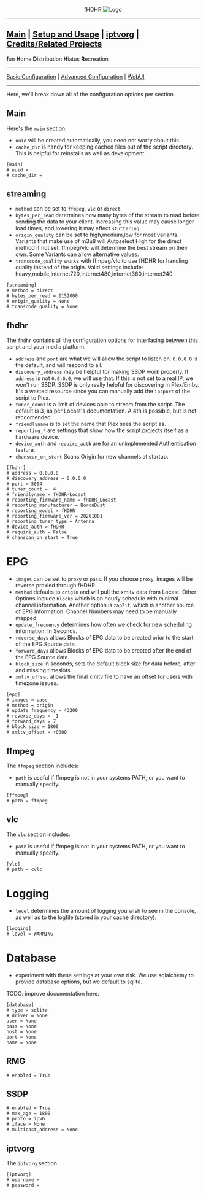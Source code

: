 <p align="center">fHDHR    <img src="images/logo.ico" alt="Logo"/></p>

---
[Main](README.md)  |  [Setup and Usage](Usage.md)  |  [iptvorg](Origin.md)  |  [Credits/Related Projects](Related-Projects.md)
---
**f**un
**H**ome
**D**istribution
**H**iatus
**R**ecreation

---

[Basic Configuration](Config.md)  | [Advanced Configuration](ADV_Config.md) |  [WebUI](WebUI.md)

---

Here, we'll break down all of the configuration options per section.

## Main
Here's the `main` section.
* `uuid` will be created automatically, you need not worry about this.
* `cache_dir` is handy for keeping cached files out of the script directory. This is helpful for reinstalls as well as development.

````
[main]
# uuid =
# cache_dir =
````

## streaming

* `method` can be set to `ffmpeg`, `vlc` or `direct`.
* `bytes_per_read` determines how many bytes of the stream to read before sending the data to your client. Increasing this value may cause longer load times, and lowering it may effect `stuttering`.
* `origin_quality` can be set to high,medium,low for most variants. Variants that make use of m3u8 will Autoselect High for the direct method if not set. ffmpeg/vlc will determine the best stream on their own. Some Variants can allow alternative values.
* `transcode_quality` works with ffmpeg/vlc to use fHDHR for handling quality instead of the origin. Valid settings include: heavy,mobile,internet720,internet480,internet360,internet240


````
[streaming]
# method = direct
# bytes_per_read = 1152000
# origin_quality = None
# transcode_quality = None
````


## fhdhr

The `fhdhr` contains all the configuration options for interfacing between this script and your media platform.
* `address` and `port` are what we will allow the script to listen on. `0.0.0.0` is the default, and will respond to all.
* `discovery_address` may be helpful for making SSDP work properly. If `address` is not `0.0.0.0`, we will use that. If this is not set to a real IP, we won't run SSDP. SSDP is only really helpful for discovering in Plex/Emby. It's a wasted resource since you can manually add the `ip:port` of the script to Plex.
* `tuner_count` is a limit of devices able to stream from the script. The default is 3, as per Locast's documentation. A 4th is possible, but is not reccomended.
* `friendlyname` is to set the name that Plex sees the script as.
* `reporting_*` are settings that show how the script projects itself as a hardware device.
* `device_auth` and `require_auth` are for an unimplemented Authentication feature.
* `chanscan_on_start` Scans Origin for new channels at startup.


````
[fhdhr]
# address = 0.0.0.0
# discovery_address = 0.0.0.0
# port = 5004
# tuner_count =  4
# friendlyname = fHDHR-Locast
# reporting_firmware_name = fHDHR_Locast
# reporting_manufacturer = BoronDust
# reporting_model = fHDHR
# reporting_firmware_ver = 20201001
# reporting_tuner_type = Antenna
# device_auth = fHDHR
# require_auth = False
# chanscan_on_start = True
````

# EPG
* `images` can be set to `proxy` or `pass`. If you choose `proxy`, images will be reverse proxied through fHDHR.
* `method` defaults to `origin` and will pull the xmltv data from Locast. Other Options include `blocks` which is an hourly schedule with minimal channel information. Another option is `zap2it`, which is another source of EPG information. Channel Numbers may need to be manually mapped.
* `update_frequency` determines how often we check for new scheduling information. In Seconds.
* `reverse_days` allows Blocks of EPG data to be created prior to the start of the EPG Source data.
* `forward_days` allows Blocks of EPG data to be created after the end of the EPG Source data.
* `block_size` in seconds, sets the default block size for data before, after and missing timeslots.
* `xmltv_offset` allows the final xmltv file to have an offset for users with timezone issues.

````
[epg]
# images = pass
# method = origin
# update_frequency = 43200
# reverse_days = -1
# forward_days = 7
# block_size = 1800
# xmltv_offset = +0000
````

## ffmpeg

The `ffmpeg` section includes:
* `path` is useful if ffmpeg is not in your systems PATH, or you want to manually specify.

````
[ffmpeg]
# path = ffmpeg
````

## vlc

The `vlc` section includes:
* `path` is useful if ffmpeg is not in your systems PATH, or you want to manually specify.

````
[vlc]
# path = cvlc
````

# Logging
* `level` determines the amount of logging you wish to see in the console, as well as to the logfile (stored in your cache directory).

````
[logging]
# level = WARNING
````

# Database
* experiment with these settings at your own risk. We use sqlalchemy to provide database options, but we default to sqlite.

TODO: improve documentation here.

````
[database]
# type = sqlite
# driver = None
user = None
pass = None
host = None
port = None
name = None
````

## RMG

````
# enabled = True
````

## SSDP

````
# enabled = True
# max_age = 1800
# proto = ipv6
# iface = None
# multicast_address = None
````

## iptvorg
The `iptvorg` section

````
[iptvorg]
# username =
# password =
````
